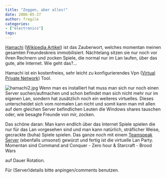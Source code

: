 ```yaml
---
title: "Zoggen, aber alles!"
date: 2006-05-27
author: fragile
categories:
- ["electronics"]
tags:
---
```

<a title="hamachi" href="http://www.hamachi.cc/">Hamachi</a> (<a title="Wiki hamachi" href="http://de.wikipedia.org/wiki/Hamachi">Wikipedia Artikel</a>) ist das Zauberwort, welches momentan meinen gesamten Freundeskreis immobilisiert. Nächtelang sitzen sie nur noch vor ihren Rechnern und zocken Spiele, die normal nur im Lan laufen, über das gute, alte Internet. Wie geht das?...<!--more-->

Hamachi ist ein kostenfreies, sehr leicht zu konfigurierendes Vpn (<a title="VPN Wikipedia" href="http://de.wikipedia.org/wiki/Virtual_Private_Network">Virtual Private Network</a>) Tool.

<img id="image91" alt="hamachi2.jpg" src="/blog/wp-content/uploads/2006/05/hamachi2.jpg" />
Wenn man es installiert hat muss man sich nur noch einen Server suchen/aufmachen und schon befindet man sich nicht mehr nur im eigenen Lan, sondern hat zusätzlich noch ein weiteres virtuelles. Dieses unterscheidet sich vom normalen Lan nicht und somit kann man mit allen auf dem gleichen Server befindlichen Leuten die Windows shares tauschen oder, wie besagte Freunde von mir, zocken.

Das schöne daran: Man kann endlich über das Internet Spiele spielen die nur für das Lan vorgesehen sind und man kann natürlich, sträflicher Weise, gecrackte (buha) Spiele spielen. Das ganze noch mit einem <a href="http://www.goteamspeak.com/">Teamspeak Server</a> (ebenfalls umsonst) gewürzt und fertig ist die virtuelle Lan Party.
Momentan sind
Command and Conquer - Zero hour    &    Starcraft - Brood Wars

auf Dauer Rotation.

Für (Server)details bitte anpingen/comments benutzen.